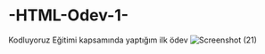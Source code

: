 # -HTML-Odev-1-
Kodluyoruz Eğitimi kapsamında yaptığım ilk ödev
![Screenshot (21)](https://github.com/davidoff0679/-HTML-Odev-1-/assets/148343427/25c3b1fd-bd61-4cc3-a734-cb548028c5e0)
